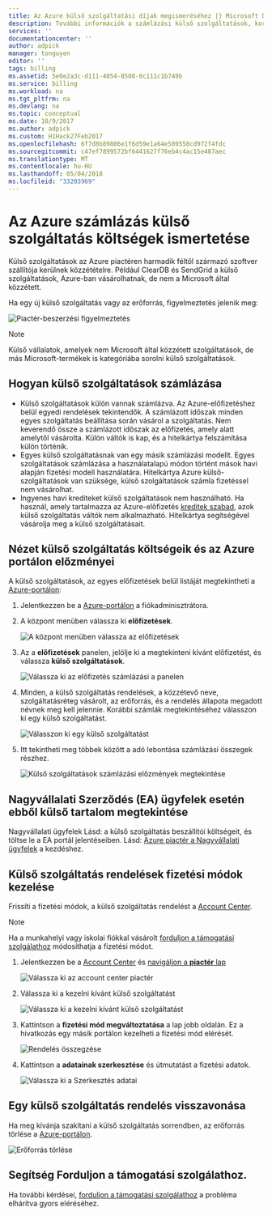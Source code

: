 ```yaml
---
title: Az Azure külső szolgáltatási díjak megismeréséhez |} Microsoft Docs
description: További információk a számlázási külső szolgáltatások, korábbi nevén a piactéren, az Azure-ban díjakat.
services: ''
documentationcenter: ''
author: adpick
manager: tonguyen
editor: ''
tags: billing
ms.assetid: 5e0e2a3c-d111-4054-8508-0c111c1b749b
ms.service: billing
ms.workload: na
ms.tgt_pltfrm: na
ms.devlang: na
ms.topic: conceptual
ms.date: 10/9/2017
ms.author: adpick
ms.custom: H1Hack27Feb2017
ms.openlocfilehash: 6f7d8b89806e1f6d59e1a64e589558cd972f4fdc
ms.sourcegitcommit: c47ef7899572bf6441627f76eb4c4ac15e487aec
ms.translationtype: MT
ms.contentlocale: hu-HU
ms.lasthandoff: 05/04/2018
ms.locfileid: "33203969"
---
```

# <a name="understand-your-azure-billing-for-external-service-charges"></a>Az Azure számlázás külső szolgáltatás költségek ismertetése
Külső szolgáltatások az Azure piactéren harmadik féltől származó szoftver szállítója kerülnek közzétételre. Például ClearDB és SendGrid a külső szolgáltatások, Azure-ban vásárolhatnak, de nem a Microsoft által közzétett.

Ha egy új külső szolgáltatás vagy az erőforrás, figyelmeztetés jelenik meg:

![Piactér-beszerzési figyelmeztetés](./media/billing-understand-your-azure-marketplace-charges/marketplace-warning.PNG)

> [!NOTE]
> Külső vállalatok, amelyek nem Microsoft által közzétett szolgáltatások, de más Microsoft-termékek is kategóriába sorolni külső szolgáltatások.
> 
> 

## <a name="how-external-services-are-billed"></a>Hogyan külső szolgáltatások számlázása
- Külső szolgáltatások külön vannak számlázva. Az Azure-előfizetéshez belül egyedi rendelések tekintendők. A számlázott időszak minden egyes szolgáltatás beállítása során vásárol a szolgáltatás. Nem keverendő össze a számlázott időszak az előfizetés, amely alatt amelytől vásárolta. Külön váltók is kap, és a hitelkártya felszámítása külön történik.
- Egyes külső szolgáltatásnak van egy másik számlázási modellt. Egyes szolgáltatások számlázása a használatalapú módon történt mások havi alapján fizetési modell használatára. Hitelkártya Azure külső-szolgáltatások van szüksége, külső szolgáltatások számla fizetéssel nem vásárolhat.
- Ingyenes havi krediteket külső szolgáltatások nem használható. Ha használ, amely tartalmazza az Azure-előfizetés [kreditek szabad](https://azure.microsoft.com/pricing/spending-limits/), azok külső szolgáltatás váltók nem alkalmazható. Hitelkártya segítségével vásárolja meg a külső szolgáltatásait.

## <a name="view-external-service-spending-and-history-in-the-azure-portal"></a>Nézet külső szolgáltatás költségeik és az Azure portálon előzményei
A külső szolgáltatások, az egyes előfizetések belül listáját megtekintheti a [Azure-portálon](https://portal.azure.com/): 

1. Jelentkezzen be a [Azure-portálon](https://portal.azure.com/) a fiókadminisztrátora.
2. A központ menüben válassza ki **előfizetések**.
   
    ![A központ menüben válassza az előfizetések](./media/billing-understand-your-azure-marketplace-charges/sub-button.png) 
3. Az a **előfizetések** panelen, jelölje ki a megtekinteni kívánt előfizetést, és válassza **külső szolgáltatások**.
   
    ![Válassza ki az előfizetés számlázási a panelen](./media/billing-understand-your-azure-marketplace-charges/select-sub-external-services.png)
4. Minden, a külső szolgáltatás rendelések, a közzétevő neve, szolgáltatásréteg vásárolt, az erőforrás, és a rendelés állapota megadott névnek meg kell jelennie. Korábbi számlák megtekintéséhez válasszon ki egy külső szolgáltatást.
   
    ![Válasszon ki egy külső szolgáltatást](./media/billing-understand-your-azure-marketplace-charges/external-service-blade2.png)
5. Itt tekintheti meg többek között a adó lebontása számlázási összegek részhez.
   
    ![Külső szolgáltatások számlázási előzmények megtekintése](./media/billing-understand-your-azure-marketplace-charges/billing-overview-blade.png)

## <a name="view-external-service-spending-for-enterprise-agreement-ea-customers"></a>Nagyvállalati Szerződés (EA) ügyfelek esetén ebből külső tartalom megtekintése
Nagyvállalati ügyfelek Lásd: a külső szolgáltatás beszállítói költségeit, és töltse le a EA portál jelentéseiben. Lásd: [Azure piactér a Nagyvállalati ügyfelek](https://ea.azure.com/helpdocs/azureMarketplace) a kezdéshez.

## <a name="manage-payment-methods-for-external-service-orders"></a>Külső szolgáltatás rendelések fizetési módok kezelése
Frissíti a fizetési módok, a külső szolgáltatás rendelést a [Account Center](https://account.windowsazure.com/).

> [!NOTE]
> Ha a munkahelyi vagy iskolai fiókkal vásárolt [forduljon a támogatási szolgálathoz](https://portal.azure.com/?#blade/Microsoft_Azure_Support/HelpAndSupportBlade) módosíthatja a fizetési módot.
> 
> 

1. Jelentkezzen be a [Account Center](https://account.windowsazure.com/) és [navigáljon a **piactér** lap](https://account.windowsazure.com/Store)
   
    ![Válassza ki az account center piactér](./media/billing-understand-your-azure-marketplace-charges/select-marketplace.png)
2. Válassza ki a kezelni kívánt külső szolgáltatást
   
    ![Válassza ki a kezelni kívánt külső szolgáltatást](./media/billing-understand-your-azure-marketplace-charges/select-ext-service.png)
3. Kattintson a **fizetési mód megváltoztatása** a lap jobb oldalán. Ez a hivatkozás egy másik portálon kezelheti a fizetési mód elérését.
   
    ![Rendelés összegzése](./media/billing-understand-your-azure-marketplace-charges/change-payment.PNG)
4. Kattintson a **adatainak szerkesztése** és útmutatást a fizetési adatok.
   
    ![Válassza ki a Szerkesztés adatai](./media/billing-understand-your-azure-marketplace-charges/edit-info.png)

## <a name="cancel-an-external-service-order"></a>Egy külső szolgáltatás rendelés visszavonása
Ha meg kívánja szakítani a külső szolgáltatás sorrendben, az erőforrás törlése a [Azure-portálon](https://portal.azure.com).

![Erőforrás törlése](./media/billing-understand-your-azure-marketplace-charges/deleteMarketplaceOrder.PNG)

## <a name="need-help-contact-support"></a>Segítség Forduljon a támogatási szolgálathoz.
Ha további kérdései, [forduljon a támogatási szolgálathoz](https://portal.azure.com/?#blade/Microsoft_Azure_Support/HelpAndSupportBlade) a probléma elhárítva gyors eléréséhez.

